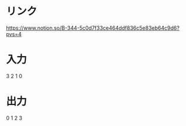 # リンク
https://www.notion.so/B-344-5c0d7f33ce464ddf836c5e83eb64c9d6?pvs=4

# 入力
3
2
1
0

# 出力
0
1
2
3

